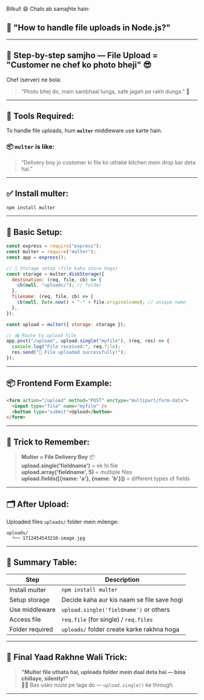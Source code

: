 Bilkul! 😄 Chalo ab samajhte hain:

## 📁 **"How to handle file uploads in Node.js?"**

---

## 🔧 Step-by-step samjho — File Upload = "Customer ne chef ko photo bheji" 😎

Chef (server) ne bola:

> “Photo bhej do, main sambhaal lunga, safe jagah pe rakh dunga.” 📸

---

## 🧰 Tools Required:

To handle file uploads, hum **`multer`** middleware use karte hain.

### 📦 `multer` is like:

> “Delivery boy jo customer ki file ko uthake kitchen mein drop kar deta hai.”

---

## ✅ Install multer:

```bash
npm install multer
```

---

## 📜 Basic Setup:

```js
const express = require("express");
const multer = require("multer");
const app = express();

// 🧱 Storage setup (file kaha store hoga)
const storage = multer.diskStorage({
  destination: (req, file, cb) => {
    cb(null, "uploads/"); // folder
  },
  filename: (req, file, cb) => {
    cb(null, Date.now() + "-" + file.originalname); // unique name
  },
});

const upload = multer({ storage: storage });

// 📥 Route to upload file
app.post("/upload", upload.single("myfile"), (req, res) => {
  console.log("File received:", req.file);
  res.send("📸 File uploaded successfully!");
});
```

---

## 📦 Frontend Form Example:

```html
<form action="/upload" method="POST" enctype="multipart/form-data">
  <input type="file" name="myfile" />
  <button type="submit">Upload</button>
</form>
```

---

## 🧠 Trick to Remember:

> **Multer = File Delivery Boy** 📦  
> **upload.single('fieldname')** = ek hi file  
> **upload.array('fieldname', 5)** = multiple files  
> **upload.fields([{name: 'a'}, {name: 'b'}])** = different types of fields

---

## 🗂️ After Upload:

Uploaded files `uploads/` folder mein milenge:

```
uploads/
  └── 1712454543210-image.jpg
```

---

## 📌 Summary Table:

| Step            | Description                                |
| --------------- | ------------------------------------------ |
| Install multer  | `npm install multer`                       |
| Setup storage   | Decide kaha aur kis naam se file save hogi |
| Use middleware  | `upload.single('fieldname')` or others     |
| Access file     | `req.file` (for single) / `req.files`      |
| Folder required | `uploads/` folder create karke rakhna hoga |

---

## 🧠 Final Yaad Rakhne Wali Trick:

> **"Multer file uthata hai, uploads folder mein daal deta hai — bina chillaye, silently!"**  
> 🤫✅ Bas usko route pe laga do — `upload.single()` ke through.

---
